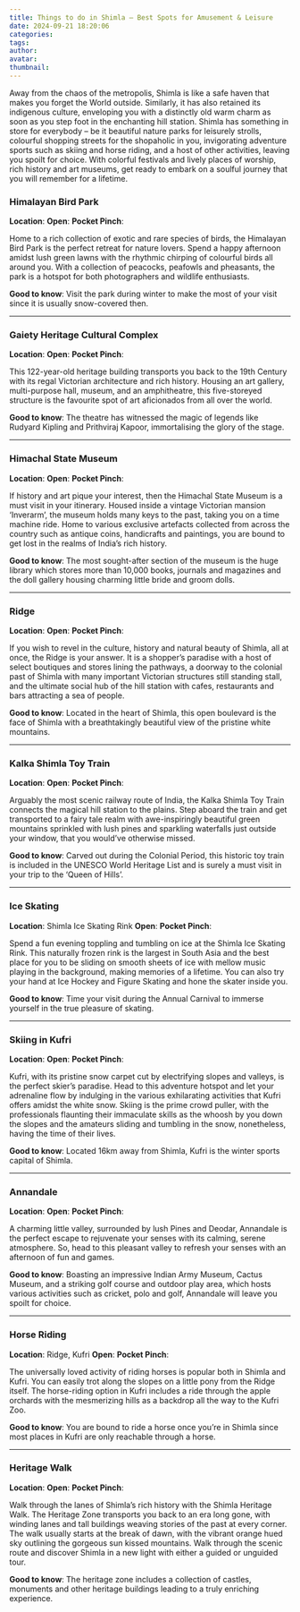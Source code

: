 ```yaml
---
title: Things to do in Shimla – Best Spots for Amusement & Leisure
date: 2024-09-21 18:20:06
categories:
tags:
author:
avatar:
thumbnail:
---
```

Away from the chaos of the metropolis, Shimla is like a safe haven that makes you forget the World outside. Similarly, it has also retained its indigenous culture, enveloping you with a distinctly old warm charm as soon as you step foot in the enchanting hill station. Shimla has something in store for everybody – be it beautiful nature parks for leisurely strolls, colourful shopping streets for the shopaholic in you, invigorating adventure sports such as skiing and horse riding, and a host of other activities, leaving you spoilt for choice. With colorful festivals and lively places of worship, rich history and art museums, get ready to embark on a soulful journey that you will remember for a lifetime.

### Himalayan Bird Park
**Location**: 
**Open**:
**Pocket Pinch**: 

Home to a rich collection of exotic and rare species of birds, the Himalayan Bird Park is the perfect retreat for nature lovers. Spend a happy afternoon amidst lush green lawns with the rhythmic chirping of colourful birds all around you. With a collection of peacocks, peafowls and pheasants, the park is a hotspot for both photographers and wildlife enthusiasts.   

**Good to know**: Visit the park during winter to make the most of your visit since it is usually snow-covered then.

---

### Gaiety Heritage Cultural Complex 
**Location**: 
**Open**: 
**Pocket Pinch**: 

This 122-year-old heritage building transports you back to the 19th Century with its regal Victorian architecture and rich history. Housing an art gallery, multi-purpose hall, museum, and an amphitheatre, this five-storeyed structure is the favourite spot of art aficionados from all over the world.

**Good to know**: The theatre has witnessed the magic of legends like Rudyard Kipling and Prithviraj Kapoor, immortalising the glory of the stage.

---

### Himachal State Museum
**Location**: 
**Open**: 
**Pocket Pinch**: 

If history and art pique your interest, then the Himachal State Museum is a must visit in your itinerary. Housed inside a vintage Victorian mansion ‘Inverarm’, the museum holds many keys to the past, taking you on a time machine ride. Home to various exclusive artefacts collected from across the country such as antique coins, handicrafts and paintings, you are bound to get lost in the realms of India’s rich history.   

**Good to know**: The most sought-after section of the museum is the huge library which stores more than 10,000 books, journals and magazines and the doll gallery housing charming little bride and groom dolls.

---

### Ridge
**Location**: 
**Open**: 
**Pocket Pinch**: 

If you wish to revel in the culture, history and natural beauty of Shimla, all at once, the Ridge is your answer. It is a shopper’s paradise with a host of select boutiques and stores lining the pathways, a doorway to the colonial past of Shimla with many important Victorian structures still standing stall, and the ultimate social hub of the hill station with cafes, restaurants and bars attracting a sea of people.  

**Good to know**: Located in the heart of Shimla, this open boulevard is the face of Shimla with a breathtakingly beautiful view of the pristine white mountains.

---

### Kalka Shimla Toy Train
**Location**: 
**Open**: 
**Pocket Pinch**: 

Arguably the most scenic railway route of India, the Kalka Shimla Toy Train connects the magical hill station to the plains. Step aboard the train and get transported to a fairy tale realm with awe-inspiringly beautiful green mountains sprinkled with lush pines and sparkling waterfalls just outside your window, that you would’ve otherwise missed.   

**Good to know**: Carved out during the Colonial Period, this historic toy train is included in the UNESCO World Heritage List and is surely a must visit in your trip to the ‘Queen of Hills’.

---

### Ice Skating
**Location**: Shimla Ice Skating Rink
**Open**: 
**Pocket Pinch**: 

Spend a fun evening toppling and tumbling on ice at the Shimla Ice Skating Rink. This naturally frozen rink is the largest in South Asia and the best place for you to be sliding on smooth sheets of ice with mellow music playing in the background, making memories of a lifetime. You can also try your hand at Ice Hockey and Figure Skating and hone the skater inside you.  

**Good to know**: Time your visit during the Annual Carnival to immerse yourself in the true pleasure of skating.

---

### Skiing in Kufri
**Location**: 
**Open**: 
**Pocket Pinch**: 

Kufri, with its pristine snow carpet cut by electrifying slopes and valleys, is the perfect skier’s paradise. Head to this adventure hotspot and let your adrenaline flow by indulging in the various exhilarating activities that Kufri offers amidst the white snow. Skiing is the prime crowd puller, with the professionals flaunting their immaculate skills as the whoosh by you down the slopes and the amateurs sliding and tumbling in the snow, nonetheless, having the time of their lives.  

**Good to know**: Located 16km away from Shimla, Kufri is the winter sports capital of Shimla.

---

### Annandale
**Location**: 
**Open**: 
**Pocket Pinch**: 

A charming little valley, surrounded by lush Pines and Deodar, Annandale is the perfect escape to rejuvenate your senses with its calming, serene atmosphere. So, head to this pleasant valley to refresh your senses with an afternoon of fun and games.  

**Good to know**: Boasting an impressive Indian Army Museum, Cactus Museum, and a striking golf course and outdoor play area, which hosts various activities such as cricket, polo and golf, Annandale will leave you spoilt for choice.

---

### Horse Riding
**Location**: Ridge, Kufri
**Open**: 
**Pocket Pinch**: 

The universally loved activity of riding horses is popular both in Shimla and Kufri. You can easily trot along the slopes on a little pony from the Ridge itself. The horse-riding option in Kufri includes a ride through the apple orchards with the mesmerizing hills as a backdrop all the way to the Kufri Zoo.  

**Good to know**: You are bound to ride a horse once you’re in Shimla since most places in Kufri are only reachable through a horse.

---

### Heritage Walk
**Location**: 
**Open**: 
**Pocket Pinch**:

Walk through the lanes of Shimla’s rich history with the Shimla Heritage Walk. The Heritage Zone transports you back to an era long gone, with winding lanes and tall buildings weaving stories of the past at every corner. The walk usually starts at the break of dawn, with the vibrant orange hued sky outlining the gorgeous sun kissed mountains. Walk through the scenic route and discover Shimla in a new light with either a guided or unguided tour.  

**Good to know**: The heritage zone includes a collection of castles, monuments and other heritage buildings leading to a truly enriching experience.